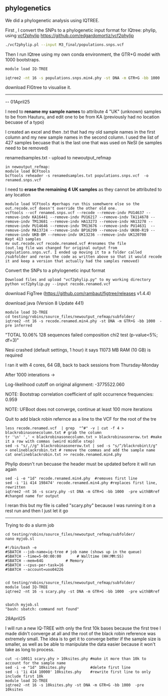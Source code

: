 ## phylogenetics 

We did a phylogenetic analysis using IQTREE.

First , I convert the SNPs to a phylogenetic input format for IQtree: phylip, using [vcf2phylip](https://github.com/edgardomortiz/vcf2phylip)
https://github.com/edgardomortiz/vcf2phylip

```sh
./vcf2phylip.pl --input M3_final/populations.snps.vcf
```
 

Then I run IQtree using my own conda environment, the GTR+G model with 1000 bootstraps.

```sh
module load IQ-TREE

iqtree2 -nt 16 -s populations.snps.min4.phy -st DNA -m GTR+G -bb 1000  -pre inferred
```
download FIGtree to visualise it.

-------------------------------------------------------------------------------------

-- 01April25

I need to **rename my sample names** to attribute 4 "UK" (unknown) samples to be from Hauturu, and edit one to be from KA (previously had no location becuase of a typo)

I created an excel and then .txt that had my old sample names in the first column and my new sample names in the second column. I used the list of 427 samples becuase that is the last one that was used on NeSI (ie samples need to be removed)

renamedsamples.txt - upload to newoutput_refmap
```
in newoutput_refmap:
module load BCFtools
bcftools reheader -s renamedsamples.txt populations.snps.vcf  -o renamed.snps.vcf 
```

I need to **erase the remaining 4 UK samples** as they cannot be attributed to any location
```
module load VCFtools #perhaps run this somehwere else so the out.recode.vcf doesn't override the other old one.
vcftools --vcf renamed.snps.vcf --recode --remove-indv PU14637 --remove-indv KA16441 --remove-indv PU16217 --remove-indv TA114678 --remove-indv TM13681 --remove-indv HA13273 --remove-indv HA13278 --remove-indv PU14646 --remove-indv TM13676 --remove-indv PU14631  --remove-indv MA13724 --remove-indv BP16299 --remove-indv UK00-R19 --remove-indv UKB-BM --remove-indv UK13236 --remove-indv UK120700
Kept 413 samples
mv out.recode.vcf recode.renamed.vcf #renames the file
(out.log file was changed for original output from populations.snps.vcf. I ended up moving it to a folder called /subfolder and reran the code as written above so that it would recode it and keep a version that actually had the samples removed)
```

Convert the SNPs to a phylogenetic input format
```
Download files and upload "vcf2phylip.py" to my working directory
python vcf2phylip.py --input recode.renamed.vcf
```
download FigTree (https://github.com/rambaut/figtree/releases v1.4.4)

download java (Version 8 Update 441)

```
module load IQ-TREE
cd testing/robins/source_files/newoutput_refmap/subfolder/
iqtree2 -nt 16 -s recode.renamed.min4.phy -st DNA -m GTR+G -bb 1000  -pre inferred

```
"TOTAL      10.06%  128 sequences failed composition chi2 test (p-value<5%; df=3)"

Nesi crashed (default settings, 1 hour) it says 11073 MB RAM (10 GB) is required

I ran it with 4 cores, 64 GB, back to back sessions from Thursday-Monday

After 1000 interations ->

Log-likelihood cutoff on original alignment: -3775522.060

NOTE: Bootstrap correlation coefficient of split occurrence frequencies: 0.959

NOTE: UFBoot does not converge, continue at least 100 more iterations

Quit to add black robin refernce as a line to the VCF for the root of the tre
```
less recode.renamed.vcf  | grep  "^#" -v | cut -f 4 > blackrobinasonecolumn.txt # grab the column
tr '\n' ',' < blackrobinasonecolumn.txt > blackrobinasonerow.txt #make it a row with commas (weird middle step)
sed -s "s/,//g" blackrobinasonerow.txt | sed -s "s/^/blackrobin\t/g"   > onelineblackrobin.txt # remove the commas and add the sample name
cat onelineblackrobin.txt >> recode.renamed.min4.phy
```
Phylip doesn't run becuase the header must be updated before it will run again
```
sed -i -e "1d" recode.renamed.min4.phy  #removes first line
sed -i '1i 414 198474' recode.renamed.min4.phy #replaces first line, rewritten
iqtree2 -nt 16 -s scary.phy -st DNA -m GTR+G -bb 1000  -pre withBRref #changed name for output
```
I reran this but my file is called "scary.phy" because I was running it on a rest run and then I just let it go

-----
Trying to do a slurm job
```
cd testing/robins/source_files/newoutput_refmap/subfolder/
nano myjob.sl

#!/bin/bash -e
#SBATCH --job-name=iq-tree # job name (shows up in the queue)
#SBATCH --time=5-00:00:00       # Walltime (HH:MM:SS)
#SBATCH --mem=64G          # Memory 
#SBATCH --cpus-per-task=16
#SBATCH --account=uoo04226


cd testing/robins/source_files/newoutput_refmap/subfolder/
module load IQ-TREE
iqtree2 -nt 16 -s scary.phy -st DNA -m GTR+G -bb 1000  -pre withBRref


sbatch myjob.sl
"bash: sbatch: command not found"

```

28April25

I will run a new IQ-TREE with only the first 10k bases because the first tree I made didn't converge at all and the root of the black robin reference was extremely small. The idea is to get it to converge better if the sample size is smaller, as well as be able to manipulate the data easier because it won't take as long to process.
```
cut -c-10011 scary.phy > 10ksites.phy #make it more than 10k to account for the sample name
sed -i -e "1d" 10ksites.phy           #delete first line
sed -i '1i 414 10000' 10ksites.phy    #rewrite first line to only include first 10k
module load IQ-TREE
iqtree2 -nt 16 -s 10ksites.phy -st DNA -m GTR+G -bb 1000  -pre 10ksites


